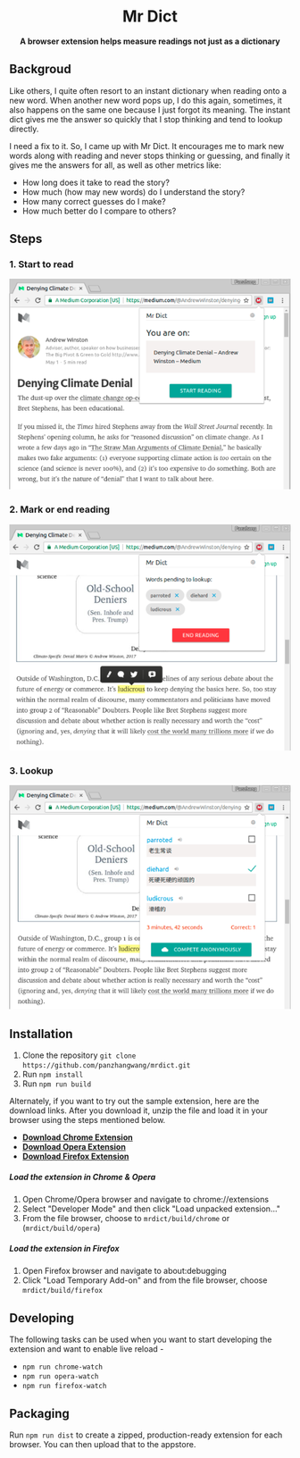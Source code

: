 <div align="center">
  <h1>
    Mr Dict
  </h1>

  <p>
    <strong>A browser extension helps measure readings not just as a dictionary</strong>
  </p>
</div>

## Backgroud
Like others, I quite often resort to an instant dictionary when reading onto a new word. When another new word pops up, I do this again, sometimes, it also happens on the same one because I just forgot its meaning. The instant dict gives me the answer so quickly that I stop thinking and tend to lookup directly. 

I need a fix to it. So, I came up with Mr Dict. It encourages me to mark new words along with reading and never stops thinking or guessing, and finally it gives me the answers for all, as well as other metrics like:

* How long does it take to read the story?
* How much (how may new words) do I understand the story?
* How many correct guesses do I make?
* How much better do I compare to others?

## Steps

### 1. Start to read
<div align="center">
  <img src="./promos/start.png">
</div>

### 2. Mark or end reading
<div align="center">
  <img src="./promos/end.png">
</div>

### 3. Lookup
<div align="center">
  <img src="./promos/check.png">
</div>


## Installation
1. Clone the repository `git clone https://github.com/panzhangwang/mrdict.git`
2. Run `npm install`
3. Run `npm run build`

Alternately, if you want to try out the sample extension, here are the download links. After you download it, unzip the file and load it in your browser using the steps mentioned below.
 - [**Download Chrome Extension**](https://github.com/panzhangwang/mrdict/releases/download/v1.0.0/chrome.zip)
 - [**Download Opera Extension**](https://github.com/panzhangwang/mrdict/releases/download/v1.0.0/opera.zip)
 - [**Download Firefox Extension**](https://github.com/panzhangwang/mrdict/releases/download/v1.0.0/firefox.zip)


##### Load the extension in Chrome & Opera
1. Open Chrome/Opera browser and navigate to chrome://extensions
2. Select "Developer Mode" and then click "Load unpacked extension..."
3. From the file browser, choose to `mrdict/build/chrome` or (`mrdict/build/opera`)


##### Load the extension in Firefox
1. Open Firefox browser and navigate to about:debugging
2. Click "Load Temporary Add-on" and from the file browser, choose `mrdict/build/firefox`


## Developing
The following tasks can be used when you want to start developing the extension and want to enable live reload - 

- `npm run chrome-watch`
- `npm run opera-watch`
- `npm run firefox-watch`


## Packaging
Run `npm run dist` to create a zipped, production-ready extension for each browser. You can then upload that to the appstore.

